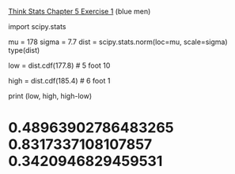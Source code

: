 [Think Stats Chapter 5 Exercise 1](http://greenteapress.com/thinkstats2/html/thinkstats2006.html#toc50) (blue men)

import scipy.stats


mu = 178
sigma = 7.7
dist = scipy.stats.norm(loc=mu, scale=sigma)
type(dist)


low = dist.cdf(177.8)    # 5 foot 10

high = dist.cdf(185.4)   # 6 foot 1

print (low, high, high-low)

# 0.48963902786483265 0.8317337108107857 0.3420946829459531
